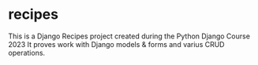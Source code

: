 # recipes
This is a Django Recipes project created during the Python Django Course 2023
It proves work with Django models & forms and varius CRUD operations.
